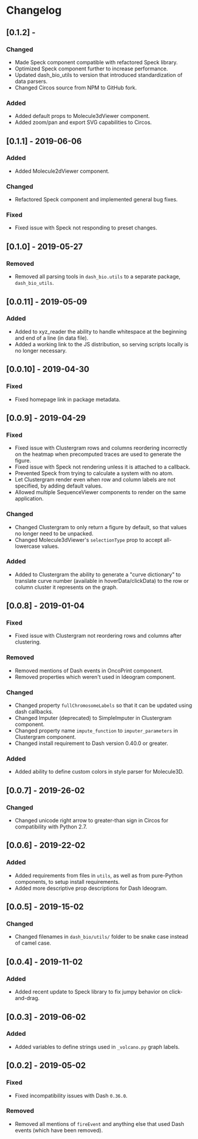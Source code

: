 # Changelog

## [0.1.2] - 

### Changed
* Made Speck component compatible with refactored Speck library.
* Optimized Speck component further to increase performance.
* Updated dash_bio_utils to version that introduced standardization of
  data parsers.
* Changed Circos source from NPM to GitHub fork.

### Added
* Added default props to Molecule3dViewer component.
* Added zoom/pan and export SVG capabilities to Circos.

## [0.1.1] - 2019-06-06

### Added
* Added Molecule2dViewer component.

### Changed
* Refactored Speck component and implemented general bug fixes.

### Fixed
* Fixed issue with Speck not responding to preset changes.

## [0.1.0] - 2019-05-27

### Removed
* Removed all parsing tools in `dash_bio.utils` to a separate package,
  `dash_bio_utils`.

## [0.0.11] - 2019-05-09

### Added
* Added to xyz_reader the ability to handle whitespace at the
  beginning and end of a line (in data file).
* Added a working link to the JS distribution, so serving scripts
  locally is no longer necessary.

## [0.0.10] - 2019-04-30

### Fixed
* Fixed homepage link in package metadata.

## [0.0.9] - 2019-04-29

### Fixed
* Fixed issue with Clustergram rows and columns reordering incorrectly
  on the heatmap when precomputed traces are used to generate the
  figure.
* Fixed issue with Speck not rendering unless it is attached to a
  callback.
* Prevented Speck from trying to calculate a system with no atom.
* Let Clustergram render even when row and column labels are not
  specified, by adding default values.
* Allowed multiple SequenceViewer components to render on the same
  application.

### Changed
* Changed Clustergram to only return a figure by default, so that
  values no longer need to be unpacked.
* Changed Molecule3dViewer's `selectionType` prop to accept all-
  lowercase values.

### Added
* Added to Clustergram the ability to generate a "curve dictionary" to
  translate curve number (available in hoverData/clickData) to the row
  or column cluster it represents on the graph.

## [0.0.8] - 2019-01-04

### Fixed
* Fixed issue with Clustergram not reordering rows and columns after
  clustering.

### Removed
* Removed mentions of Dash events in OncoPrint component.
* Removed properties which weren't used in Ideogram component.

### Changed
* Changed property `fullChromosomeLabels` so that it can be updated
  using dash callbacks.
* Changed Imputer (deprecated) to SimpleImputer in Clustergram
  component.
* Changed property name `impute_function` to `imputer_parameters` in
  Clustergram component.
* Changed install requirement to Dash version 0.40.0 or greater.

### Added
* Added ability to define custom colors in style parser for
  Molecule3D.

## [0.0.7] - 2019-26-02

### Changed
* Changed unicode right arrow to greater-than sign in Circos for
  compatibility with Python 2.7.

## [0.0.6] - 2019-22-02

### Added
* Added requirements from files in `utils`, as well as from
  pure-Python components, to setup install requirements.
* Added more descriptive prop descriptions for Dash Ideogram.

## [0.0.5] - 2019-15-02

### Changed
* Changed filenames in `dash_bio/utils/` folder to be snake case
  instead of camel case.

## [0.0.4] - 2019-11-02

### Added
* Added recent update to Speck library to fix jumpy behavior on
  click-and-drag.

## [0.0.3] - 2019-06-02

### Added
* Added variables to define strings used in `_volcano.py` graph
  labels.

## [0.0.2] - 2019-05-02

### Fixed
* Fixed incompatibility issues with Dash `0.36.0`.

### Removed
* Removed all mentions of `fireEvent` and anything else that used Dash
  events (which have been removed).

